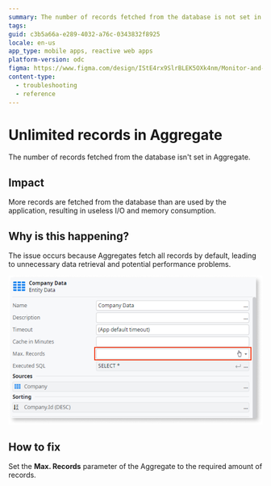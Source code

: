 ```yaml
---
summary: The number of records fetched from the database is not set in Aggregate.
tags:
guid: c3b5a66a-e289-4032-a76c-0343832f8925
locale: en-us
app_type: mobile apps, reactive web apps
platform-version: odc
figma: https://www.figma.com/design/IStE4rx9SlrBLEK5OXk4nm/Monitor-and-troubleshoot-apps?node-id=3525-223&node-type=CANVAS&t=4GWqMD3OdwPTBIl5-0
content-type:
  - troubleshooting
  - reference
---
```


# Unlimited records in Aggregate

The number of records fetched from the database isn't set in Aggregate.

## Impact

More records are fetched from the database than are used by the application, resulting in useless I/O and memory consumption.

## Why is this happening?

The issue occurs because Aggregates fetch all records by default, leading to unnecessary data retrieval and potential performance problems.

![The Max. Records property of an Aggregate is not set.](images/odcs-max-records-aggregate.png "Max. Records property not set")

## How to fix

Set the **Max. Records** parameter of the Aggregate to the required amount of records.
